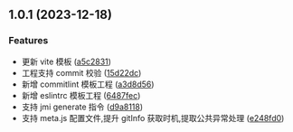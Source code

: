 ## 1.0.1 (2023-12-18)


### Features

* 更新 vite 模板 ([a5c2831](https://github.com/wangjs-jacky/create-jmi/commit/a5c283115dabb5e38a02398f00311a5caa8d1a09))
* 工程支持 commit 校验 ([15d22dc](https://github.com/wangjs-jacky/create-jmi/commit/15d22dc94379bd18eb8a613a61939bdf78ed2935))
* 新增 commitlint 模板工程 ([a3d8d56](https://github.com/wangjs-jacky/create-jmi/commit/a3d8d5642652ccd333b4d689d2285696f933151d))
* 新增 eslintrc 模板工程 ([6487fec](https://github.com/wangjs-jacky/create-jmi/commit/6487fecb8d8e0b28a10681e76cfb1418cada8ec0))
* 支持 jmi generate 指令 ([d9a8118](https://github.com/wangjs-jacky/create-jmi/commit/d9a811896ae9c2708c36116b82cd62d49bf4e727))
* 支持 meta.js 配置文件,提升 gitInfo 获取时机,提取公共异常处理 ([e248fd0](https://github.com/wangjs-jacky/create-jmi/commit/e248fd074862db8daa2502f44e41382485a323d2))



